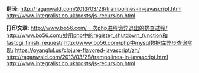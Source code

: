 **翻译:**
http://raganwald.com/2013/03/28/trampolines-in-javascript.html
http://www.integralist.co.uk/posts/js-recursion.html

**打印文章:**
http://www.bo56.com/一次php进程诡异退出的排查过程/
http://www.bo56.com/妙用php中的register_shutdown_function和fastcgi_finish_request/
http://www.bo56.com/php中mysql数据库异步查询实现/
https://oyanglul.us/clojure-flavored-javascript/zh/
http://raganwald.com/2013/03/28/trampolines-in-javascript.html
http://www.integralist.co.uk/posts/js-recursion.html
